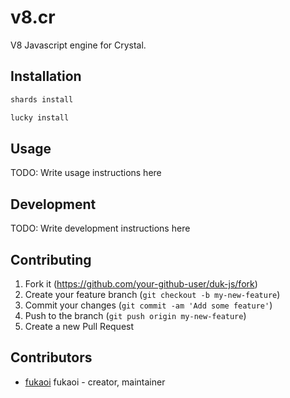 # v8.cr

  V8 Javascript engine for Crystal.

## Installation

```bash
shards install

lucky install
```

## Usage

TODO: Write usage instructions here

## Development

TODO: Write development instructions here

## Contributing

1. Fork it (<https://github.com/your-github-user/duk-js/fork>)
2. Create your feature branch (`git checkout -b my-new-feature`)
3. Commit your changes (`git commit -am 'Add some feature'`)
4. Push to the branch (`git push origin my-new-feature`)
5. Create a new Pull Request

## Contributors

- [fukaoi](https://github.com/fukaoi) fukaoi - creator, maintainer
